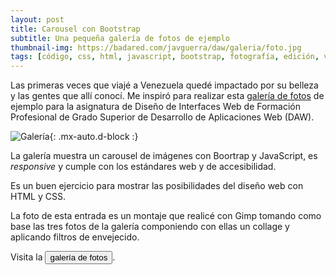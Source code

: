 ```yaml
---
layout: post
title: Carousel con Bootstrap
subtitle: Una pequeña galería de fotos de ejemplo
thumbnail-img: https://badared.com/javguerra/daw/galeria/foto.jpg
tags: [código, css, html, javascript, bootstrap, fotografía, edición, venezuela]
---
```

Las primeras veces que viajé a Venezuela quedé impactado por su belleza y las gentes que allí conocí. Me inspiró para realizar esta [galería de fotos](https://badared.com/javguerra/daw/galeria/) de ejemplo para la asignatura de Diseño de Interfaces Web de Formación Profesional de Grado Superior de Desarrollo de Aplicaciones Web (DAW).

![Galería](https://badared.com/javguerra/daw/galeria/foto.jpg){: .mx-auto.d-block :}

La galería muestra un carousel de imágenes con Boortrap y JavaScript, es _responsive_ y cumple con los estándares web y de accesibilidad.

Es un buen ejercicio para mostrar las posibilidades del diseño web con HTML y CSS.

La foto de esta entrada es un montaje que realicé con Gimp tomando como base las tres fotos de la galería componiendo con ellas un collage y aplicando filtros de envejecido. 

Visita la [<button>galería de fotos</button>](https://badared.com/javguerra/daw/galeria/).
